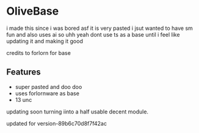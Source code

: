 # OliveBase
i made this since i was bored asf it is very pasted i jsut wanted to have sm fun and also uses ai so uhh yeah dont use ts as a base until i feel like updating it and making it good

credits to forlorn for base

## Features
- super pasted and doo doo
- uses forlornware as base
- 13 unc

updating soon turning iinto a half usable decent module.

updated for version-89b6c70d8f7f42ac
